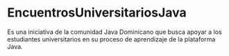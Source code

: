 # EncuentrosUniversitariosJava
Es una iniciativa de la comunidad Java Dominicano que busca apoyar a los estudiantes universitarios en su proceso de aprendizaje de la plataforma Java.
